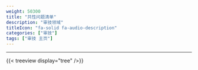 ```yaml
---
weight: 50300
title: "共性问题清单"
description: "审技领域"
titleIcon: "fa-solid fa-audio-description"
categories: ["审技"]
tags: ["审技 主页"]
---
```


---

{{< treeview
  display="tree"
/>}}